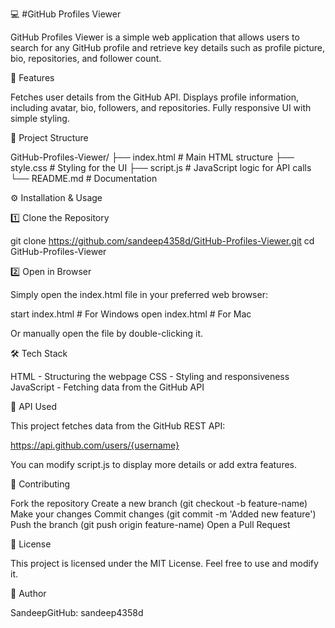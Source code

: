 💻 #GitHub Profiles Viewer

GitHub Profiles Viewer is a simple web application that allows users to search for any GitHub profile and retrieve key details such as profile picture, bio, repositories, and follower count.

🚀 Features

Fetches user details from the GitHub API.
Displays profile information, including avatar, bio, followers, and repositories.
Fully responsive UI with simple styling.

📂 Project Structure

GitHub-Profiles-Viewer/
├── index.html    # Main HTML structure
├── style.css     # Styling for the UI
├── script.js     # JavaScript logic for API calls
└── README.md     # Documentation

⚙️ Installation & Usage

1️⃣ Clone the Repository

git clone https://github.com/sandeep4358d/GitHub-Profiles-Viewer.git
cd GitHub-Profiles-Viewer

2️⃣ Open in Browser

Simply open the index.html file in your preferred web browser:

start index.html  # For Windows
open index.html   # For Mac

Or manually open the file by double-clicking it.

🛠️ Tech Stack

HTML - Structuring the webpage
CSS - Styling and responsiveness
JavaScript - Fetching data from the GitHub API

🎯 API Used

This project fetches data from the GitHub REST API:

https://api.github.com/users/{username}

You can modify script.js to display more details or add extra features.

🐜 Contributing

Fork the repository
Create a new branch (git checkout -b feature-name)
Make your changes
Commit changes (git commit -m 'Added new feature')
Push the branch (git push origin feature-name)
Open a Pull Request

📝 License

This project is licensed under the MIT License. Feel free to use and modify it.

👤 Author

SandeepGitHub: sandeep4358d

